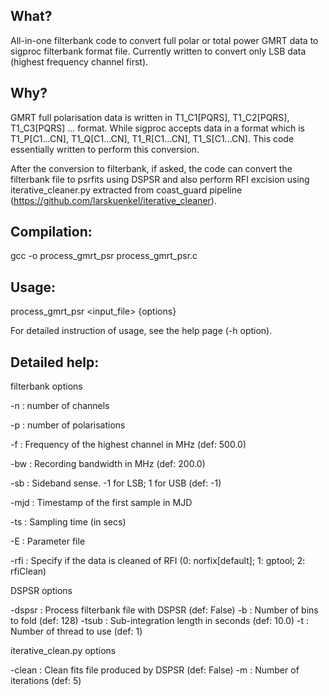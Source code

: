 What?
-------------
All-in-one filterbank code to convert full polar or total power
GMRT data to sigproc filterbank format file. Currently written 
to convert only LSB data (highest frequency channel first).

Why?
-------------
GMRT full polarisation data is written in T1_C1[PQRS], T1_C2[PQRS], 
T1_C3[PQRS] ... format. While sigproc accepts data in a format which
is T1_P[C1...CN], T1_Q[C1...CN], T1_R[C1...CN], T1_S[C1...CN]. This
code essentially written to perform this conversion. 

After the conversion to filterbank, if asked, the code can convert
the filterbank file to psrfits using  DSPSR and also perform  RFI
excision using iterative_cleaner.py extracted from coast_guard 
pipeline (https://github.com/larskuenkel/iterative_cleaner).


Compilation:
------------
gcc -o process_gmrt_psr process_gmrt_psr.c 

Usage:
------------
process_gmrt_psr <input_file> {options}

For detailed instruction of usage, see the help page (-h option).

Detailed help:
------------
filterbank options

-n      : number of channels

-p      : number of polarisations

-f      : Frequency of the highest channel in MHz (def: 500.0)

-bw     : Recording bandwidth in MHz (def: 200.0)

-sb     : Sideband sense. -1 for LSB; 1 for USB (def: -1)

-mjd    : Timestamp of the first sample in MJD

-ts	: Sampling time (in secs)

-E	: Parameter file

-rfi    : Specify if the data is cleaned of RFI
            (0: norfix[default]; 1: gptool; 2: rfiClean)

DSPSR options

-dspsr : Process filterbank file with DSPSR (def: False)
-b     : Number of bins to fold (def: 128)
-tsub  : Sub-integration length in seconds (def: 10.0)
-t     : Number of thread to use (def: 1)

iterative_clean.py options

-clean : Clean fits file produced by DSPSR (def: False)
-m     : Number of iterations (def: 5)
